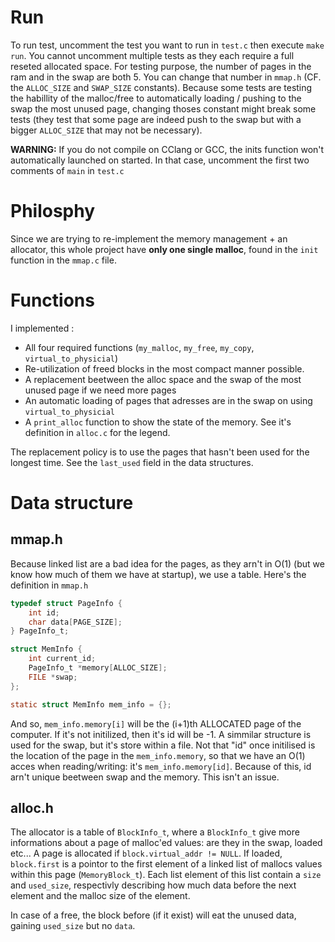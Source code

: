 # Run

To run test, uncomment the test you want to run in `test.c` then execute `make run`.
You cannot uncomment multiple tests as they each require a full reseted allocated space.
For testing purpose, the number of pages in the ram and in the swap are both 5.
You can change that number in `mmap.h` (CF. the `ALLOC_SIZE` and `SWAP_SIZE` constants).
Because some tests are testing the habillity of the malloc/free to automatically loading / pushing to the swap the most unused page, changing thoses constant might break some tests (they test that some page are indeed push to the swap but with a bigger `ALLOC_SIZE` that may not be necessary).

**WARNING:** If you do not compile on CClang or GCC, the inits function won't automatically launched on started.
In that case, uncomment the first two comments of `main` in `test.c`

# Philosphy

Since we are trying to re-implement the memory management + an allocator, this whole project have **only one single malloc**, found in the `init` function in the `mmap.c` file.

# Functions

I implemented :
 - All four required functions (`my_malloc`, `my_free`, `my_copy`, `virtual_to_physicial`)
 - Re-utilization of freed blocks in the most compact manner possible.
 - A replacement beetween the alloc space and the swap of the most unused page if we need more pages
 - An automatic loading of pages that adresses are in the swap on using `virtual_to_physicial`
 - A `print_alloc` function to show the state of the memory. See it's definition in `alloc.c` for the legend.

The replacement policy is to use the pages that hasn't been used for the longest time. See the `last_used` field in the data structures.

# Data structure

## mmap.h

Because linked list are a bad idea for the pages, as they arn't in O(1) (but we know how much of them we have at startup), we use a table.
Here's the definition in `mmap.h`
```c
typedef struct PageInfo {
    int id;
    char data[PAGE_SIZE];
} PageInfo_t;

struct MemInfo {
    int current_id;
    PageInfo_t *memory[ALLOC_SIZE];
    FILE *swap;
};

static struct MemInfo mem_info = {};
```

And so, `mem_info.memory[i]` will be the (i+1)th ALLOCATED page of the computer.
If it's not initilized, then it's id will be -1.
A simmilar structure is used for the swap, but it's store within a file.
Not that "id" once initilised is the location of the page in the `mem_info.memory`, so that we have an O(1) acces when reading/writing: it's `mem_info.memory[id]`.
Because of this, id arn't unique beetween swap and the memory. This isn't an issue.

## alloc.h

The allocator is a table of `BlockInfo_t`, where a `BlockInfo_t` give more informations about a page of malloc'ed values: are they in the swap, loaded etc...
A page is allocated if `block.virtual_addr != NULL`.
If loaded, `block.first` is a pointor to the first element of a linked list of mallocs values within this page (`MemoryBlock_t`).
Each list element of this list contain a `size` and `used_size`, respectivly describing how much data before the next element and the malloc size of the element.

In case of a free, the block before (if it exist) will eat the unused data, gaining `used_size` but no `data`.
